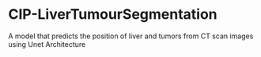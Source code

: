 # CIP-LiverTumourSegmentation
A model that predicts the position of liver and tumors from CT scan images using Unet Architecture
